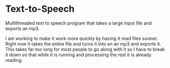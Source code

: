 # Text-to-Speech
Multithreaded text to speech program that takes a large input file and exports an mp3.

I am working to make it work more quickly by having it read files sooner. Right now it takes the entire file and turns it into an an mp3 and exports it. This takes far too long for most people to go along with it so I have to break it down so that while it is running and processing the rest it is already reading.
